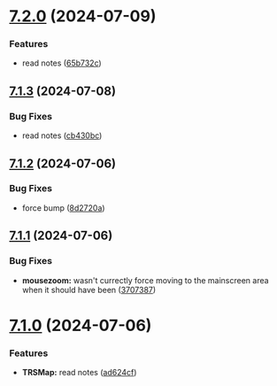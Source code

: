 # [7.2.0](https://github.com/Torwent/SRL-T/compare/v7.1.3...v7.2.0) (2024-07-09)


### Features

* read notes ([65b732c](https://github.com/Torwent/SRL-T/commit/65b732c36f6095cb1c7a6a12e0e1c107014c075d))



## [7.1.3](https://github.com/Torwent/SRL-T/compare/v7.1.2...v7.1.3) (2024-07-08)


### Bug Fixes

* read notes ([cb430bc](https://github.com/Torwent/SRL-T/commit/cb430bcc1c8ae4189543a6e06c35226ad5a4c873))



## [7.1.2](https://github.com/Torwent/SRL-T/compare/v7.1.1...v7.1.2) (2024-07-06)


### Bug Fixes

* force bump ([8d2720a](https://github.com/Torwent/SRL-T/commit/8d2720a27225cd8405066b41116a4d872aab1dc0))



## [7.1.1](https://github.com/Torwent/SRL-T/compare/v7.1.0...v7.1.1) (2024-07-06)


### Bug Fixes

* **mousezoom:** wasn't currectly force moving to the mainscreen area when it should have been ([3707387](https://github.com/Torwent/SRL-T/commit/3707387ca1aa707ef848ad3c625d0d1920f321fb))



# [7.1.0](https://github.com/Torwent/SRL-T/compare/v7.0.2...v7.1.0) (2024-07-06)


### Features

* **TRSMap:** read notes ([ad624cf](https://github.com/Torwent/SRL-T/commit/ad624cf41b6a5c4a91bc5939cf70c9cc89e0746e))



